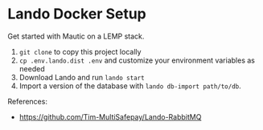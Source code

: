 # Lando Docker Setup

Get started with Mautic on a LEMP stack.

1. `git clone` to copy this project locally
2. `cp .env.lando.dist .env` and customize your environment variables as needed
3. Download Lando and run `lando start`
4. Import a version of the database with `lando db-import path/to/db`.


References:

- https://github.com/Tim-MultiSafepay/Lando-RabbitMQ
